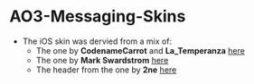 # AO3-Messaging-Skins

* The iOS skin was dervied from a mix of:
  * The one by **CodenameCarrot** and **La_Temperanza** [here](https://archiveofourown.org/works/6434845/chapters/14729722)
  * The one by **Mark Swardstrom** [here](https://codepen.io/swards/pen/gxQmbj)
  * The header from the one by **2ne** [here](https://codepen.io/2ne/pen/osvpj)

<!--- * The WhatsApp skin was created by **ran_a_dom** [here](https://archiveofourown.org/works/15842043/chapters/36893073) --->
